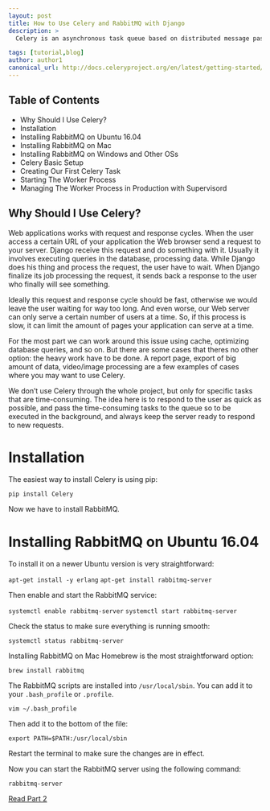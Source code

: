 ```yaml
---
layout: post
title: How to Use Celery and RabbitMQ with Django
description: >
  Celery is an asynchronous task queue based on distributed message passing. Task queues are used as a strategy to distribute the workload between threads/machines. In this tutorial I will explain how to install and setup Celery + RabbitMQ to execute asynchronous in a Django application. To work with Celery, we also need to install RabbitMQ because Celery requires an external solution to send and receive messages. Those solutions are called message brokers. Currently, Celery supports RabbitMQ, Redis, and Amazon SQS as message broker solutions.

tags: [tutorial,blog]
author: author1
canonical_url: http://docs.celeryproject.org/en/latest/getting-started/brokers/rabbitmq.html
---
```


## Table of Contents
<ul>
	<li>Why Should I Use Celery?</li>
	<li>Installation</li>
	<li>Installing RabbitMQ on Ubuntu 16.04</li>
	<li>Installing RabbitMQ on Mac</li>
	<li>Installing RabbitMQ on Windows and Other OSs</li>
	<li>Celery Basic Setup</li>
	<li>Creating Our First Celery Task</li>
	<li>Starting The Worker Process</li>
	<li>Managing The Worker Process in Production with Supervisord</li>
</ul>





<h2>Why Should I Use Celery?</h2>
<p>Web applications works with request and response cycles. When the user access a certain URL of your application the Web browser send a request to your server. Django receive this request and do something with it. Usually it involves executing queries in the database, processing data. While Django does his thing and process the request, the user have to wait. When Django finalize its job processing the request, it sends back a response to the user who finally will see something.</p>

<p>Ideally this request and response cycle should be fast, otherwise we would leave the user waiting for way too long. And even worse, our Web server can only serve a certain number of users at a time. So, if this process is slow, it can limit the amount of pages your application can serve at a time.</p>

<p>For the most part we can work around this issue using cache, optimizing database queries, and so on. But there are some cases that theres no other option: the heavy work have to be done. A report page, export of big amount of data, video/image processing are a few examples of cases where you may want to use Celery.</p>

<p>We don’t use Celery through the whole project, but only for specific tasks that are time-consuming. The idea here is to respond to the user as quick as possible, and pass the time-consuming tasks to the queue so to be executed in the background, and always keep the server ready to respond to new requests.</p>




# Installation
The easiest way to install Celery is using pip:

`pip install Celery`

Now we have to install RabbitMQ.

# Installing RabbitMQ on Ubuntu 16.04
To install it on a newer Ubuntu version is very straightforward:

`apt-get install -y erlang`
`apt-get install rabbitmq-server`

Then enable and start the RabbitMQ service:

`systemctl enable rabbitmq-server`
`systemctl start rabbitmq-server`

Check the status to make sure everything is running smooth:

`systemctl status rabbitmq-server`

Installing RabbitMQ on Mac
Homebrew is the most straightforward option:

`brew install rabbitmq`

The RabbitMQ scripts are installed into `/usr/local/sbin`. You can add it to your `.bash_profile` or `.profile`.

`vim ~/.bash_profile`

Then add it to the bottom of the file:

`
export PATH=$PATH:/usr/local/sbin
`

Restart the terminal to make sure the changes are in effect.

Now you can start the RabbitMQ server using the following command:

`rabbitmq-server`


[Read Part 2](http://127.0.0.1:4000/2018/03/07/how-to-reset-migrations-in-django/)